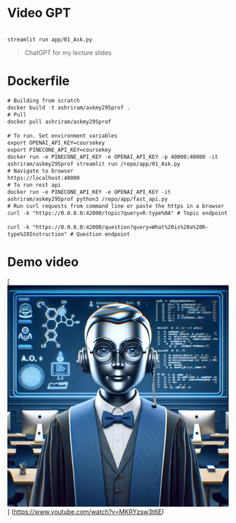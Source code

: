 # Video GPT

```

streamlit run app/01_Ask.py
```

> ChatGPT for my lecture slides

# Dockerfile

```
# Building from scratch
docker build -t ashriram/askmy295prof .
# Pull
docker pull ashriram/askmy295prof

# To run. Set environment variables
export OPENAI_API_KEY=coursekey
export PINECONE_API_KEY=coursekey
docker run -e PINECONE_API_KEY -e OPENAI_API_KEY -p 40000:40000 -it ashriram/askmy295prof streamlit run /repo/app/01_Ask.py
# Navigate to browser 
https://localhost:40000
# To run rest api
docker run -e PINECONE_API_KEY -e OPENAI_API_KEY -it ashriram/askmy295prof python3 /repo/app/fast_api.py
# Run curl requests from command line or paste the https in a browser
curl -k "https://0.0.0.0:42000/topic?query=R-type%0A" # Topic endpoint                             

curl -k "https://0.0.0.0:42000/question?query=What%20is%20a%20R-type%20Instruction" # Question endpoint
```


# Demo video
[![Ask My 295 Prof](./AskMyProf.png)]
(https://www.youtube.com/watch?v=MKRYzsw3t6E)